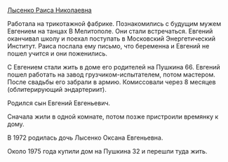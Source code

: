 [Лысенко Раиса Николаевна](https://github.com/vinter-man/family/tree/main/people/pictures/%D0%9B%D1%8B%D1%81%D0%B5%D0%BD%D0%BA%D0%BE%20%D0%A0%D0%B0%D0%B8%D1%81%D0%B0%20%D0%9D%D0%B8%D0%BA%D0%BE%D0%BB%D0%B0%D0%B5%D0%B2%D0%BD%D0%B0)  

Работала на трикотажной фабрике. Познакомились с будущим мужем Евгением на танцах В Мелитополе. Они стали встречаться. Евгений оканчивал школу и поехал поступать в Московский Энергетический Институт. Раиса послала ему письмо, что беременна и Евгений не пошел учится и они поженились.

С Евгением стали жить в доме его родителей на Пушкина 66. Евгений пошел работать на завод грузчиком-испытателем, потом мастером. После свадьбы его забрали в армию. Комиссовали через 8 месяцев (облитерирующий эндартериит).

Родился сын Евгений Евгеньевич.

Сначала жили в одной комнате, потом позже пристроили времянку к дому.

В 1972 родилась дочь Лысенко Оксана Евгеньевна.

Около 1975 года купили дом на Пушкина 32 и перешли туда жить.
